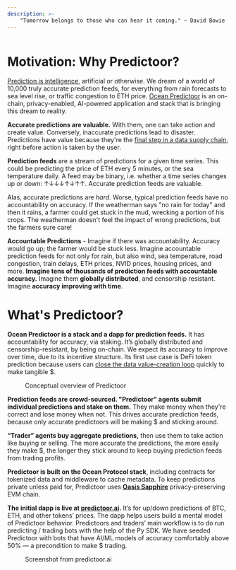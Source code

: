 ```yaml
---
description: >-
    "Tomorrow belongs to those who can hear it coming." — David Bowie
---
```


<figure><img src="../.gitbook/assets/predictoor/planet.png" alt=""></figure>

# Motivation: Why Predictoor?

[Prediction is intelligence](https://www.explainablestartup.com/2017/06/why-prediction-is-the-essence-of-intelligence.html), artificial or otherwise. We dream of a world of 10,000 truly accurate prediction feeds, for everything from rain forecasts to sea level rise, or traffic congestion to ETH price. [Ocean Predictoor](https://predictoor.ai/) is an on-chain, privacy-enabled, AI-powered application and stack that is bringing this dream to reality.

**Accurate predictions are valuable.** With them, one can take action and create value. Conversely, inaccurate predictions lead to disaster. Predictions have value because they're the [final step in a data supply chain](https://blog.oceanprotocol.com/the-data-value-creation-loop-68e23575be02), right before action is taken by the user.

**Prediction feeds** are a stream of predictions for a given time series. This could be predicting the price of ETH every 5 minutes, or the sea temperature daily. A feed may be binary, i.e. whether a time series changes up or down: ↑↓↓↓↑↓↑↑. Accurate prediction feeds are valuable.

Alas, accurate predictions are *hard*. Worse, typical prediction feeds have no accountability on accuracy. If the weatherman says "no rain for today" and then it rains, a farmer could get stuck in the mud, wrecking a portion of his crops. The weatherman doesn't feel the impact of wrong predictions, but the farmers sure care! 

**Accountable Predictions** - Imagine if there was accountability. Accuracy would go up; the farmer would be stuck less. Imagine accountable prediction feeds for not only for rain, but also wind, sea temperature, road congestion, train delays, ETH prices, NVID prices, housing prices, and more. **Imagine tens of thousands of prediction feeds with accountable accuracy.** Imagine them **globally distributed**, and censorship resistant. Imagine **accuracy improving with time**. 


# What's Predictoor?

**Ocean Predictoor is a stack and a dapp for prediction feeds.** It has accountability for accuracy, via staking. It’s globally distributed and censorship-resistant, by being on-chain. We expect its accuracy to improve over time, due to its incentive structure. Its first use case is DeFi token prediction because users can [close the data value-creation loop](https://blog.oceanprotocol.com/the-data-value-creation-loop-68e23575be02) quickly to make tangible \$.

<figure><img src="../.gitbook/assets/predictoor/predictoor_overview.png" alt=""><figcaption>Conceptual overview of Predictoor</figcaption></figure>

**Prediction feeds are crowd-sourced. "Predictoor" agents submit individual predictions and stake on them.** They make money when they're correct and lose money when not. This drives accurate prediction feeds, because only accurate predictoors will be making \$ and sticking around.

**“Trader” agents buy aggregate predictions,** then use them to take action like buying or selling. The more accurate the predictions, the more easily they make \$, the longer they stick around to keep buying prediction feeds from trading profits.

**Predictoor is built on the Ocean Protocol stack**, including contracts for tokenized data and middleware to cache metadata. To keep predictions private unless paid for, Predictoor uses **[Oasis Sapphire](https://oasisprotocol.org/sapphire)** privacy-preserving EVM chain.

**The initial dapp is live at [predictoor.ai](https://predictoor.ai).** It’s for up/down predictions of BTC, ETH, and other tokens’ prices. The dapp helps users build a mental model of Predictoor behavior. Predictoors and traders’ main workflow is to do run predicting / trading bots with the help of the Py SDK. We have seeded Predictoor with bots that have AI/ML models of accuracy comfortably above 50% — a precondition to make \$ trading.

<figure><img src="../.gitbook/assets/predictoor/predictoor_ui.png" alt=""><figcaption>Screenshot from predictoor.ai</figcaption></figure>
